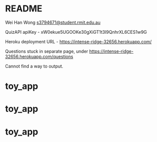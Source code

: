 # README

Wei Han Wong s3794671@student.rmit.edu.au

QuizAPI apiKey - xW0ekue5UGOOKe30gXiGT1t3I9QnhrXL6CES1w9G

Heroku deployment URL - https://intense-ridge-32656.herokuapp.com/

Questions stuck in separate page, under
https://intense-ridge-32656.herokuapp.com/questions

Cannot find a way to output.

# toy_app
# toy_app
# toy_app
